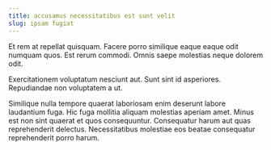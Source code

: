 ```yaml
---
title: accusamus necessitatibus est sunt velit
slug: ipsam fugiat
---
```


Et rem at repellat quisquam. Facere porro similique eaque eaque odit numquam quos. Est rerum commodi. Omnis saepe molestias neque dolorem odit.

Exercitationem voluptatum nesciunt aut. Sunt sint id asperiores. Repudiandae non voluptatem a ut.

Similique nulla tempore quaerat laboriosam enim deserunt labore laudantium fuga. Hic fuga mollitia aliquam molestias aperiam amet. Minus est non sint quaerat et quos consequuntur. Consequatur harum aut quas reprehenderit delectus. Necessitatibus molestiae eos beatae consequatur reprehenderit porro harum.

